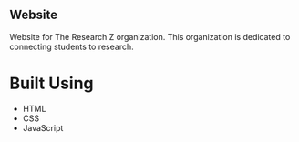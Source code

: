 ## Website
Website for The Research Z organization. This organization is dedicated to connecting students to research.
# Built Using 
- HTML
- CSS
- JavaScript
